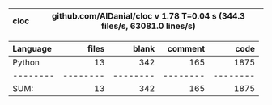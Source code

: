 cloc|github.com/AlDanial/cloc v 1.78  T=0.04 s (344.3 files/s, 63081.0 lines/s)
--- | ---

Language|files|blank|comment|code
:-------|-------:|-------:|-------:|-------:
Python|13|342|165|1875
--------|--------|--------|--------|--------
SUM:|13|342|165|1875
